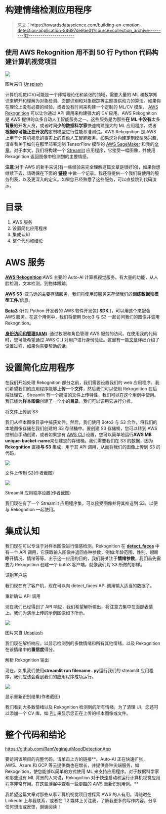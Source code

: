 # 构建情绪检测应用程序

> 原文：<https://towardsdatascience.com/building-an-emotion-detection-application-54697de9ae01?source=collection_archive---------32----------------------->

## 使用 AWS Rekognition 用不到 50 行 Python 代码构建计算机视觉项目

![](img/8eea66a811a07c15b3c7bfb7a648e6b4.png)

图片来自 [Unsplash](https://unsplash.com/photos/muS2RraYRuQ)

计算机视觉(CV)可能是一个非常理论化和紧张的领域，需要大量的 ML 和数学知识来解开和理解为对象检测、面部识别和对象跟踪等主题提供动力的算法。如果你在理论上没有必要的经验，或者没有时间来构建一个定制的 ML/CV 模型， [AWS Rekognition](https://aws.amazon.com/rekognition/?blog-cards.sort-by=item.additionalFields.createdDate&blog-cards.sort-order=desc) 可以让你通过 API 调用来构建强大的 CV 应用。AWS Rekognition 是 AWS 提供的众多自动人工智能服务之一。这些服务是为那些**在 **ML** 中没有**太多**背景**的开发人员，或者时间**少的数据科学家**快速构建强大的 ML 应用程序，或者**根据你可能正在开发的**定制模型进行性能基准测试。AWS Rekognition 是 AWS 上用于计算机视觉的事实上的自动人工智能服务。如果您对构建定制模型感兴趣，请查看关于如何在那里部署定制 TensorFlow 模型的 [AWS SageMaker](https://aws.amazon.com/sagemaker/) 和我的[文章](/training-and-deploying-custom-tensorflow-models-with-aws-sagemaker-72027722ad76)。对于本文，我们将构建一个 [Streamlit](https://streamlit.io/) 应用程序，它接受一幅图像，并使用 Rekognition 返回图像中检测到的主要情感。

**注意**:对于 AWS 的新手来说(有一些经验来完全理解这篇文章是很好的)，如果你想继续下去，请确保在下面的 [**链接**](https://aws.amazon.com/console/) 中做一个记录。我还将提供一个我们将使用的服务列表，以及更深入的定义。如果您已经熟悉了这些服务，可以直接跳到代码演示。

# 目录

1.  AWS 服务
2.  设置简化应用程序
3.  集成认知
4.  整个代码和结论

# AWS 服务

[**AWS Rekognition**](https://boto3.amazonaws.com/v1/documentation/api/latest/reference/services/rekognition.html#Rekognition.Client.detect_faces):AWS 主要的 Auto-AI 计算机视觉服务。有大量的功能，从人脸检测，文本检测，到物体跟踪。

[**AWS S3**](https://aws.amazon.com/s3/) :亚马逊的主要存储服务，我们将使用该服务来存储我们的**训练数据**和**模型工件**/信息。

[**Boto3**](https://boto3.amazonaws.com/v1/documentation/api/latest/index.html) :针对 Python 开发者的 AWS 软件开发包( **SDK** )，可以用这个来配合 AWS 服务。在这个用例中，我们将使用 Boto3 与 S3 一起访问我们的图像并调用 Rekognition。

[**身份访问和管理(IAM)**](https://aws.amazon.com/iam/) :通过权限和角色管理 AWS 服务的访问。在使用我的代码时，您可能希望通过 AWS CLI 对用户进行身份验证。这里有一篇[文章](https://blog.gruntwork.io/authenticating-to-aws-with-the-credentials-file-d16c0fbcbf9e)详细介绍了设置过程，如果你需要帮助的话。

# 设置简化应用程序

在我们开始处理 Rekognition 部分之前，我们需要设置我们的 web 应用程序。我们希望我们的应用程序能够**上传**一个**文件**，然后我们可以使用 Rekognition 在后端处理它。Streamlit 有一个简洁的文件上传特性，我们可以在这个用例中使用。我已经为**样本图像**创建了一个小的**目录**，我们可以调用它进行分析。

将文件上传到 S3

我们从样本图像目录中捕获文件。然后，我们使用 Boto3 与 S3 合作，将我们的本地图像存储在我们创建的 S3 存储桶中。要创建 S3 存储桶，您可以转到 AWS 控制台手动创建，或者如果您有 [AWS CLI](https://aws.amazon.com/cli/) 设置，您可以简单地运行**AWS MB unique-bucket-name**来创建您的存储桶。我们需要我们在 S3 的数据，因为 **Rekognition** 直接**与 S3** 集成，用于其 API 调用，从而将我们的图像上传到 S3 的代码。

![](img/605ad84d7868a165a5bb0e2f4060d4c2.png)

文件上传到 S3(作者截图)

![](img/b20fca9c6ad721911264874122cd9e69.png)

Streamlit 应用程序设置(作者截图)

我们现在有了一个 Streamlit 应用程序集，可以接受图像并将其推送到 S3，以便与 Rekognition 一起使用。

# 集成认知

我们现在可以专注于对样本图像进行情感检测。Rekognition 在 [**detect_faces**](https://boto3.amazonaws.com/v1/documentation/api/latest/reference/services/rekognition.html#Rekognition.Client.detect_faces) 中有一个 API 调用，它获取输入图像并返回各种参数，例如:年龄范围、性别、眼睛睁开情况、情绪等等。出于这一应用的目的，我们将关注于**情绪参数**。我们首先需要为 Rekognition 创建一个 boto3 客户端，就像我们对 S3 所做的那样。

识别客户端

我们现在有了客户机，现在可以向 detect_faces API 调用输入适当的数据了。

重新确认 API 调用

现在我们已经得到了 API 响应，我们希望解析输出，将注意力集中在面部表情上。我们为演示上传的示例图像如下所示。

![](img/9a742065116bd485088257fb2f8da74c.png)

图片来自 [Unsplash](https://unsplash.com/photos/IF9TK5Uy-KI)

我们现在解析响应，以显示检测到的多数情绪和所有其他情绪，以及 Rekognition 在该情绪中的**置信度**得分。

解析 Rekognition 输出

现在，如果我们使用**streamlit run filename . py**运行我们的 streamlit 应用程序，我们应该会看到我们的应用程序成功运行。

![](img/5f185866aadf43a90ba37e39b42fb826.png)

显示重新识别结果(作者截图)

我们看到大多数情绪以及 Rekognition 检测到的所有情绪，为了清理 UI，您还可以添加一个 CV 库，如 [PIL](https://pypi.org/project/Pillow/) 来显示您正在上传的样本图像或文件。

# 整个代码和结论

<https://github.com/RamVegiraju/MoodDetectionApp>  

要访问该项目的完整代码，请单击上方的链接**。Auto-AI 正在快速扩张，AWS、Azure 和 GCP 等云提供商也在增长，并提供各种尖端服务，如 Rekognition，使您能够以简单的方式使用 ML 来支持应用程序。对于数据科学家和那些没有 ML 背景的人来说，Rekognition 对于快速启动和运行计算机视觉应用程序非常有用。在这些[博客](https://aws.amazon.com/blogs/machine-learning/tag/amazon-rekognition/)中查看一些更酷的 AWS 重新识别用例。**

我希望这篇文章对那些从事计算机视觉项目或探索 AWS 的人有用。请随时在 LinkedIn 上与我联系，或者在 T2 媒体上关注我，了解我更多的写作内容。分享任何想法或反馈，谢谢阅读！